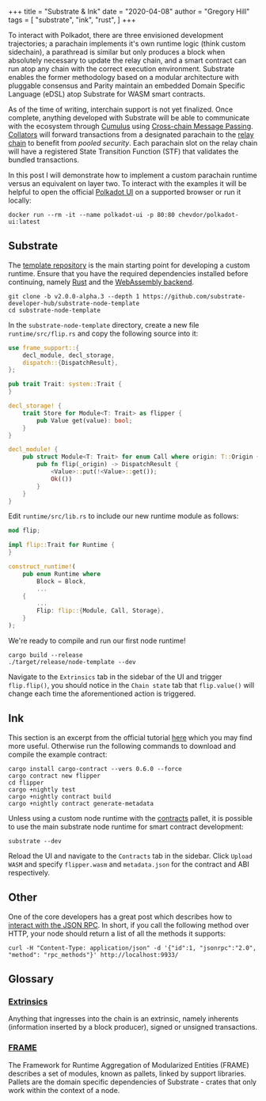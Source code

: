 +++
title = "Substrate & Ink"
date = "2020-04-08"
author = "Gregory Hill"
tags = [
    "substrate",
    "ink",
    "rust",
]
+++

To interact with Polkadot, there are three envisioned development trajectories; a parachain implements it's own runtime logic (think custom sidechain), a parathread is similar but only produces a block when absolutely necessary to update the relay chain, and a smart contract can run atop any chain with the correct execution environment. Substrate enables the former methodology based on a modular architecture with pluggable consensus and Parity maintain an embedded Domain Specific Language (eDSL) atop Substrate for WASM smart contracts.

As of the time of writing, interchain support is not yet finalized. Once complete, anything developed with Substrate will be able to communicate with the ecosystem through [Cumulus](https://github.com/paritytech/cumulus) using [Cross-chain Message Passing](https://wiki.polkadot.network/docs/en/learn-crosschain). [Collators](https://wiki.polkadot.network/docs/en/maintain-collator) will forward transactions from a designated parachain to the [relay chain](https://wiki.polkadot.network/docs/en/learn-architecture#relay-chain) to benefit from _pooled security_. Each parachain slot on the relay chain will have a registered State Transition Function (STF) that validates the bundled transactions.

In this post I will demonstrate how to implement a custom parachain runtime versus an equivalent on layer two. To interact with the examples it will be helpful to open the official [Polkadot UI](https://polkadot.js.org/apps/) on a supported browser or run it locally:

```shell
docker run --rm -it --name polkadot-ui -p 80:80 chevdor/polkadot-ui:latest
```

## Substrate

The [template repository](https://github.com/substrate-developer-hub/substrate-node-template) is the main starting point for developing a custom runtime. Ensure that you have the required dependencies installed before continuing, namely [Rust](https://www.rust-lang.org/tools/install) and the [WebAssembly backend](https://github.com/rust-lang/rust/pull/46115#issuecomment-345727266).

```shell
git clone -b v2.0.0-alpha.3 --depth 1 https://github.com/substrate-developer-hub/substrate-node-template
cd substrate-node-template
```

In the `substrate-node-template` directory, create a new file `runtime/src/flip.rs` and copy the following source into it:

```rust
use frame_support::{
    decl_module, decl_storage,
    dispatch::{DispatchResult},
};

pub trait Trait: system::Trait {
}

decl_storage! {
    trait Store for Module<T: Trait> as flipper {
        pub Value get(value): bool;
    }
}

decl_module! {
    pub struct Module<T: Trait> for enum Call where origin: T::Origin {
        pub fn flip(_origin) -> DispatchResult {
            <Value>::put(!<Value>::get());
            Ok(())
        }
    }
}
```

Edit `runtime/src/lib.rs` to include our new runtime module as follows:

```rust
mod flip;

impl flip::Trait for Runtime {
}

construct_runtime!(
    pub enum Runtime where
        Block = Block,
        ...
    {
        ...
        Flip: flip::{Module, Call, Storage},
    }
);
```

We're ready to compile and run our first node runtime!

```shell
cargo build --release
./target/release/node-template --dev
```

Navigate to the `Extrinsics` tab in the sidebar of the UI and trigger `flip.flip()`, you should notice in the `Chain state` tab that `flip.value()` will change each time the aforementioned action is triggered.

## Ink

This section is an excerpt from the official tutorial [here](https://substrate.dev/substrate-contracts-workshop/#/) which you may find more useful. Otherwise run the following commands to download and compile the example contract:

```shell
cargo install cargo-contract --vers 0.6.0 --force
cargo contract new flipper
cd flipper
cargo +nightly test
cargo +nightly contract build
cargo +nightly contract generate-metadata
```

Unless using a custom node runtime with the [contracts](https://github.com/paritytech/substrate/tree/master/frame/contracts) pallet, it is possible to use the main substrate node runtime for smart contract development:

```shell
substrate --dev
```

Reload the UI and navigate to the `Contracts` tab in the sidebar. Click `Upload WASM` and specify `flipper.wasm` and `metadata.json` for the contract and ABI respectively. 

## Other

One of the core developers has a great post which describes how to [interact with the JSON RPC](https://www.shawntabrizi.com/substrate/querying-substrate-storage-via-rpc/). In short, if you call the following method over HTTP, your node should return a list of all the methods it supports:

```shell
curl -H "Content-Type: application/json" -d '{"id":1, "jsonrpc":"2.0", "method": "rpc_methods"}' http://localhost:9933/
```

## Glossary

### [Extrinsics](https://substrate.dev/docs/en/conceptual/node/extrinsics)

Anything that ingresses into the chain is an extrinsic, namely inherents (information inserted by a block producer), signed or unsigned transactions.

### [FRAME](https://substrate.dev/docs/en/conceptual/runtime/frame)

The Framework for Runtime Aggregation of Modularized Entities (FRAME) describes a set of modules, known as pallets, linked by support libraries.
Pallets are the domain specific dependencies of Substrate - crates that only work within the context of a node.
